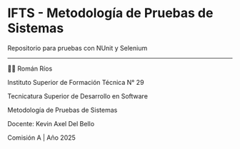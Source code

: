# IFTS - Metodología de Pruebas de Sistemas

Repositorio para pruebas con NUnit y Selenium


---


🧑‍💻 Román Ríos

Instituto Superior de Formación Técnica N° 29

Tecnicatura Superior de Desarrollo en Software

Metodología de Pruebas de Sistemas

Docente: Kevin Axel Del Bello

Comisión A | Año 2025
